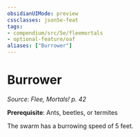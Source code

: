 ```yaml
---
obsidianUIMode: preview
cssclasses: json5e-feat
tags:
- compendium/src/5e/fleemortals
- optional-feature/oaf
aliases: ["Burrower"]
---
```

# Burrower
*Source: Flee, Mortals! p. 42*  

**Prerequisite**: Ants, beetles, or termites

The swarm has a burrowing speed of 5 feet.
